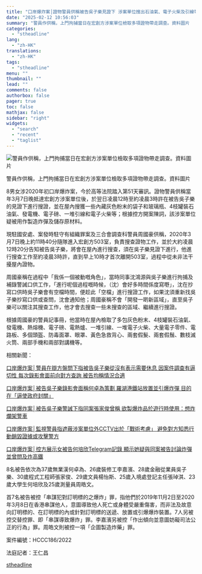 ```yaml
---
title: "口岸爆炸案│證物警員供稱被告吳子樂見證下 涉案單位搜出石油氣、電子火柴及引線等證物"
date: "2025-02-12 10:56:03"
summary: "警員作供稱，上門拘捕當日在宏創方涉案單位檢取多項證物帶走調查。資料圖片       8男女涉..."
categories:
  - "stheadline"
lang:
  - "zh-HK"
translations:
  - "zh-HK"
tags:
  - "stheadline"
menu: ""
thumbnail: ""
lead: ""
comments: false
authorbox: false
pager: true
toc: false
mathjax: false
sidebar: "right"
widgets:
  - "search"
  - "recent"
  - "taglist"
---
```


![警員作供稱，上門拘捕當日在宏創方涉案單位檢取多項證物帶走調查。資料圖片](https://image.stheadline.com/f/680p0/0x0/100/none/51e3dbc250297d4c4e933f0a34ed3510/stheadline/inewsmedia/20250212/_2025021210481846801.jpg)

警員作供稱，上門拘捕當日在宏創方涉案單位檢取多項證物帶走調查。資料圖片




8男女涉2020年初口岸爆炸案，今於高等法院踏入第51天審訊。證物警員供稱當年3月7日晚抵達宏創方涉案單位後，於翌日凌晨12時至約凌晨3時許在被告吳子樂的見證下進行搜證，並在屋內搜獲一些內藏灰色粉末的袋子和玻璃瓶、4枝罐裝石油氣、發電機、電子磅、一堆引線和電子火柴等；根據控方開案陳詞，該涉案單位疑被用作製造炸彈及儲存原材料。

現駐國安處、案發時駐守有組織罪案及三合會調查科警員周國豪供稱，2020年3月7日晚上約11時40分隨隊進入宏創方503室，負責搜查證物工作，並於大約凌晨12時20分告知被告吳子樂，將會在屋內進行搜查，須在吳子樂見證下進行，他進行搜查工作至約凌晨3時許，直到早上10時才首次離開503室，過程中從未非法干擾屋內證物。

周國豪稱在過程中「我係一個被動嘅角色」，當時同事沈鴻源與吳子樂進行拘捕及補錄警誡口供工作，「進行呢個過程嘅時候，（沈）會好多時間係度寫嘢」，沈在抄寫口供時吳子樂會有空檔時間，便趁此「空檔」進行搜證工作，如果沈須重新找吳子樂抄寫口供或查問，沈會通知他；周國豪稱不會「開發一啲新區域」，直至吳子樂可以關注其搜查工作，他才會去搜查一些未搜查的區域、繼續進行搜證。

根據周國豪的警員記事冊，他當時在屋內檢取了多包灰色粉末、4枝罐裝石油氣、發電機、熱熔機、電子磅、電熱爐、一堆引線、一堆電子火柴、大量電子零件、電路板、多個頭盔、防毒面罩、眼罩、黃色急救背心、兩套假髮、兩套假鬚、數枝滅火筒、兩部手機和兩部對講機等。

相關新聞：  

[口岸爆炸案│警員在辯方盤問下指被告吳子樂從沒有表示需要休息 因案件調查有逼切性 每次錄影會面前向對方查詢 被告均稱情況合適](https://www.stheadline.com/society/3427638/%E5%8F%A3%E5%B2%B8%E7%88%86%E7%82%B8%E6%A1%88%E8%AD%A6%E5%93%A1%E5%9C%A8%E8%BE%AF%E6%96%B9%E7%9B%A4%E5%95%8F%E4%B8%8B%E6%8C%87%E8%A2%AB%E5%91%8A%E5%90%B3%E5%AD%90%E6%A8%82%E5%BE%9E%E6%B2%92%E6%9C%89%E8%A1%A8%E7%A4%BA%E9%9C%80%E8%A6%81%E4%BC%91%E6%81%AF-%E5%9B%A0%E6%A1%88%E4%BB%B6%E8%AA%BF%E6%9F%A5%E6%9C%89%E9%80%BC%E5%88%87%E6%80%A7-%E6%AF%8F%E6%AC%A1%E9%8C%84%E5%BD%B1%E6%9C%83%E9%9D%A2%E5%89%8D%E5%90%91%E5%B0%8D%E6%96%B9%E6%9F%A5%E8%A9%A2-%E8%A2%AB%E5%91%8A%E5%9D%87%E7%A8%B1%E6%83%85%E6%B3%81%E5%90%88%E9%81%A9)  

[口岸爆炸案│被告吳子樂錄影會面稱何卓為策劃 羅湖港鐵站放置並引爆炸彈 目的在「逼使政府封關」](https://www.stheadline.com/society/3426457/%E5%8F%A3%E5%B2%B8%E7%88%86%E7%82%B8%E6%A1%88%E8%A2%AB%E5%91%8A%E5%90%B3%E5%AD%90%E6%A8%82%E9%8C%84%E5%BD%B1%E6%9C%83%E9%9D%A2%E7%A8%B1%E4%BD%95%E5%8D%93%E7%82%BA%E7%AD%96%E5%8A%83-%E7%BE%85%E6%B9%96%E6%B8%AF%E9%90%B5%E7%AB%99%E6%94%BE%E7%BD%AE%E4%B8%A6%E5%BC%95%E7%88%86%E7%82%B8%E5%BD%88-%E7%9B%AE%E7%9A%84%E5%9C%A8%E9%80%BC%E4%BD%BF%E6%94%BF%E5%BA%9C%E5%B0%81%E9%97%9C)  

[口岸爆炸案│被告吳子樂警誡下指同案張家俊曾稱 欲製爆炸品於遊行時使用：想炸爛架警車](https://www.stheadline.com/society/3426115/%E5%8F%A3%E5%B2%B8%E7%88%86%E7%82%B8%E6%A1%88%E8%A2%AB%E5%91%8A%E5%90%B3%E5%AD%90%E6%A8%82%E8%AD%A6%E8%AA%A1%E4%B8%8B%E6%8C%87%E5%90%8C%E6%A1%88%E5%BC%B5%E5%AE%B6%E4%BF%8A%E6%9B%BE%E7%A8%B1-%E6%AC%B2%E8%A3%BD%E7%88%86%E7%82%B8%E5%93%81%E6%96%BC%E9%81%8A%E8%A1%8C%E6%99%82%E4%BD%BF%E7%94%A8%E6%83%B3%E7%82%B8%E7%88%9B%E6%9E%B6%E8%AD%A6%E8%BB%8A)  

[口岸爆炸案│監視警員指遮蔽涉案單位外CCTV出於「戰術考慮」 避免對方知悉行動銷毀證據或攻擊警方](https://www.stheadline.com/society/3425778/%E5%8F%A3%E5%B2%B8%E7%88%86%E7%82%B8%E6%A1%88%E7%9B%A3%E8%A6%96%E8%AD%A6%E5%93%A1%E6%8C%87%E9%81%AE%E8%94%BD%E6%B6%89%E6%A1%88%E5%96%AE%E4%BD%8D%E5%A4%96CCTV%E5%87%BA%E6%96%BC%E6%88%B0%E8%A1%93%E8%80%83%E6%85%AE-%E9%81%BF%E5%85%8D%E5%B0%8D%E6%96%B9%E7%9F%A5%E6%82%89%E8%A1%8C%E5%8B%95%E9%8A%B7%E6%AF%80%E8%AD%89%E6%93%9A%E6%88%96%E6%94%BB%E6%93%8A%E8%AD%A6%E6%96%B9)  

[口岸爆炸案│控方展示女被告何培欣Telegram記錄 顯示她疑與同案被告討論炸彈 並曾問及炸高鐵](https://www.stheadline.com/society/3425428/%E5%8F%A3%E5%B2%B8%E7%88%86%E7%82%B8%E6%A1%88%E6%8E%A7%E6%96%B9%E5%B1%95%E7%A4%BA%E5%A5%B3%E8%A2%AB%E5%91%8A%E4%BD%95%E5%9F%B9%E6%AC%A3Telegram%E8%A8%98%E9%8C%84-%E9%A1%AF%E7%A4%BA%E5%A5%B9%E7%96%91%E8%88%87%E5%90%8C%E6%A1%88%E8%A2%AB%E5%91%8A%E8%A8%8E%E8%AB%96%E7%82%B8%E5%BD%88-%E4%B8%A6%E6%9B%BE%E5%95%8F%E5%8F%8A%E7%82%B8%E9%AB%98%E9%90%B5)

8名被告依次為37歲無業漢何卓為、26歲裝修工李嘉濱、28歲金融從業員吳子樂、30歲程式工程師張家俊、29歲文員楊怡斯、25歲入境處登記主任張琸淇、23歲大學生何培欣及25歲測量員周皓文。

首7名被告被控「串謀犯對訂明標的之爆炸」罪，指他們於2019年11月2日至2020年3月8日在香港串謀他人，意圖導致他人死亡或身體受嚴重傷害，而非法及故意向訂明標的、在訂明標的內或針對訂明標的送遞、放置或引爆爆炸裝置。7人另被控交替控罪、即「串謀導致爆炸」罪。李嘉濱另被控「作出傾向並意圖妨礙司法公正的行為」罪。周皓文則被控一項「企圖製造炸藥」罪。

案件編號：HCCC186/2022  

法庭記者：王仁昌

[stheadline](https://std.stheadline.com/realtime/article/2052265/即時-港聞-口岸爆炸案│證物警員供稱被告吳子樂見證下-涉案單位搜出石油氣-電子火柴及引線等證物)
